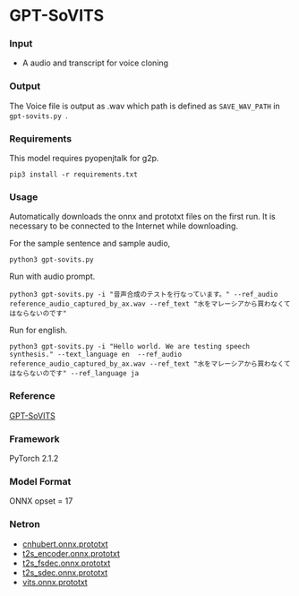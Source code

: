 # GPT-SoVITS

### Input
- A audio and transcript for voice cloning

### Output
The Voice file is output as .wav which path is defined as `SAVE_WAV_PATH` in `gpt-sovits.py `.  

### Requirements
This model requires pyopenjtalk for g2p.

```
pip3 install -r requirements.txt
```

### Usage
Automatically downloads the onnx and prototxt files on the first run. It is necessary to be connected to the Internet while downloading.

For the sample sentence and sample audio,
```
python3 gpt-sovits.py 
```

Run with audio prompt.

```
python3 gpt-sovits.py -i "音声合成のテストを行なっています。" --ref_audio reference_audio_captured_by_ax.wav --ref_text "水をマレーシアから買わなくてはならないのです"
```

Run for english.

```
python3 gpt-sovits.py -i "Hello world. We are testing speech synthesis." --text_language en  --ref_audio reference_audio_captured_by_ax.wav --ref_text "水をマレーシアから買わなくてはならないのです" --ref_language ja
```

### Reference
[GPT-SoVITS](https://github.com/RVC-Boss/GPT-SoVITS)

### Framework
PyTorch 2.1.2

### Model Format
ONNX opset = 17

### Netron

- [cnhubert.onnx.prototxt](https://netron.app/?url=https://storage.googleapis.com/ailia-models/gpt-sovits/cnhubert.onnx.prototxt)
- [t2s_encoder.onnx.prototxt](https://netron.app/?url=https://storage.googleapis.com/ailia-models/gpt-sovits/t2s_encoder.onnx.prototxt)
- [t2s_fsdec.onnx.prototxt](https://netron.app/?url=https://storage.googleapis.com/ailia-models/gpt-sovits/t2s_fsdec.onnx.prototxt)
- [t2s_sdec.onnx.prototxt](https://netron.app/?url=https://storage.googleapis.com/ailia-models/gpt-sovits/t2s_sdec.onnx.prototxt)
- [vits.onnx.prototxt](https://netron.app/?url=https://storage.googleapis.com/ailia-models/gpt-sovits/vits.onnx.prototxt)
